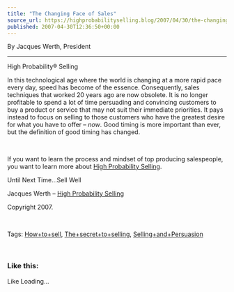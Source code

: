 ```yaml
---
title: "The Changing Face of Sales"
source_url: https://highprobabilityselling.blog/2007/04/30/the-changing-face-of-sales
published: 2007-04-30T12:36:50+00:00
---
```

By Jacques Werth, President




---


High Probability® Selling


In this technological age where the world is changing at a more rapid pace every day, speed has become of the essence. Consequently, sales techniques that worked 20 years ago are now obsolete. It is no longer profitable to spend a lot of time persuading and convincing customers to buy a product or service that may not suit their immediate priorities. It pays instead to focus on selling to those customers who have the greatest desire for what you have to offer – *now*. Good timing is more important than ever, but the definition of good timing has changed.


 



If you want to learn the process and mindset of top producing salespeople, you want to learn more about [High Probability Selling](http://highprobsell.com/html/prospecting_training.html).


Until Next Time…Sell Well


Jacques Werth – [High Probability Selling](http://highprobsell.com/html/prospecting_training.html) 


Copyright 2007\.


 


Tags: [How\+to\+sell](http://technorati.com/tag/How+to+sell), [The\+secret\+to\+selling](http://technorati.com/tag/The+secret+to+selling), [Selling\+and\+Persuasion](http://technorati.com/tag/Selling+and+Persausion)


 


### Like this:

Like Loading...
